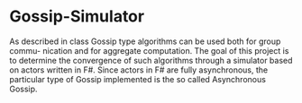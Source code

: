 # Gossip-Simulator
As described in class Gossip type algorithms can be used both for group commu- nication and for aggregate computation. The goal of this project is to determine the convergence of such algorithms through a simulator based on actors written in F#. Since actors in F# are fully asynchronous, the particular type of Gossip implemented is the so called Asynchronous Gossip.
